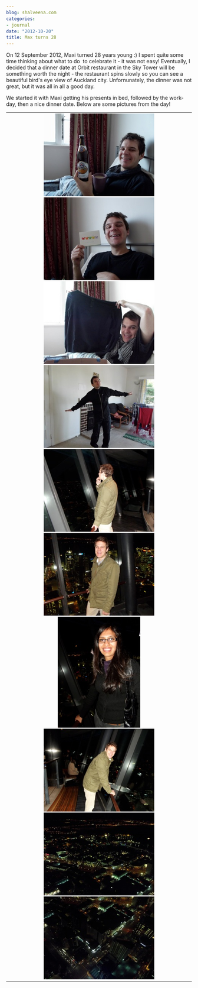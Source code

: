 ```yaml
---
blog: shalveena.com
categories:
- journal
date: "2012-10-20"
title: Max turns 28
---
```


  
On 12 September 2012, Maxi turned 28 years young :) I spent quite some time thinking about what to do  to celebrate it - it was not easy! Eventually, I decided that a dinner date at Orbit restaurant in the Sky Tower will be something worth the night - the restaurant spins slowly so you can see a beautiful bird's eye view of Auckland city. Unfornunately, the dinner was not great, but it was all in all a good day.  
  
We started it with Maxi getting his presents in bed, followed by the work-day, then a nice dinner date. Below are some pictures from the day!  
  
  

<table align="center" cellpadding="0" cellspacing="0" class="tr-caption-container" style="margin-left:auto;margin-right:auto;text-align:center;"><tbody><tr><td style="text-align:center;"><a href="https://shalveena.files.wordpress.com/2012/10/dscf1994.jpg" style="margin-left:auto;margin-right:auto;"><img alt="" border="0" src="images/dscf2011.jpg" style="margin-left:auto;margin-right:auto;"><img alt="" border="0" src="images/dscf2001.jpg" style="margin-left:auto;margin-right:auto;"><img alt="" border="0" src="images/dscf2014.jpg" style="margin-left:auto;margin-right:auto;"><img alt="" border="0" src="images/dscf2035.jpg" style="margin-left:auto;margin-right:auto;"><img alt="" border="0" src="images/dscf2018.jpg"><img alt="" border="0" src="images/dscf2021.jpg"><img alt="" border="0" src="images/dscf2023.jpg"><img alt="" border="0" src="images/dscf2024.jpg"><img alt="" border="0" src="images/dscf2026.jpg" style="margin-left:auto;margin-right:auto;"><img alt="" border="0" src="images/pbp.gif"></a></td></tr></tbody></table>
